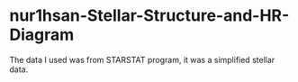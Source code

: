 # nur1hsan-Stellar-Structure-and-HR-Diagram

The data I used was from STARSTAT program, it was a simplified stellar data.
